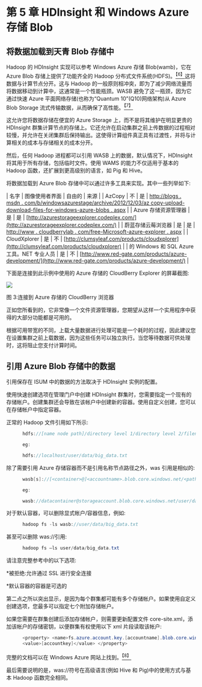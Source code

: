 # 第 5 章 HDInsight 和 Windows Azure 存储 Blob

## 将数据加载到天青 Blob 存储中

Hadoop 的 HDInsight 实现可以参考 Windows Azure 存储 Blob(wamb)，它在 Azure Blob 存储上提供了功能齐全的 Hadoop 分布式文件系统(HDFS)。[<sup>【6】</sup>](12.html#_ftn6)这将数据与计算节点分开。这与 Hadoop 的一般原则相冲突，即为了减少网络流量而将数据移动到计算中，这通常是一个性能瓶颈。WASB 避免了这一瓶颈，因为它通过快速 Azure 平面网络存储(也称为“Quantum 10”(Q10)网络架构)从 Azure Blob Storage 流式传输数据，从而确保了高性能。[<sup>【7】</sup>](12.html#_ftn7)

这允许您将数据存储在便宜的 Azure Storage 上，而不是将其维护在明显更贵的 HDInsight 群集计算节点的存储上。它还允许在启动集群之前上传数据的过程相对较慢，并允许在关闭集群后保持输出。这使得计算组件真正具有过渡性，并将与计算相关的成本与存储相关的成本分开。

然后，任何 Hadoop 进程都可以引用 WASB 上的数据，默认情况下，HDInsight 将其用于所有存储，包括临时文件。使用 WAMS 的能力不仅适用于基本的 Hadoop 函数，还扩展到更高级别的语言，如 Pig 和 Hive。

将数据加载到 Azure Blob 存储中可以通过许多工具来实现。其中一些列举如下:

| 名字 | 图像使用者界面 | 自由的 | 来源 |
| AzCopy | 不 | 是 | [http://blogs . msdn . com/b/windowsazurestage/archive/2012/12/03/az copy-upload-download-files-for-windows-azure-blobs . aspx](http://blogs.msdn.com/b/windowsazurestorage/archive/2012/12/03/azcopy-uploading-downloading-files-for-windows-azure-blobs.aspx) |
| Azure 存储资源管理器 | 是 | 是 | [http://azurestorageexplorer.codeplex.com/](http://azurestorageexplorer.codeplex.com/) |
| 蔚蓝存储云莓浏览器 | 是 | 是 | [http://www . cloudberrylab . com/free-Microsoft-azure-explorer . aspx](http://www.cloudberrylab.com/free-microsoft-azure-explorer.aspx) |
| CloudXplorer | 是 | 不 | [http://clumsyleaf.com/products/cloudxplorer](http://clumsyleaf.com/products/cloudxplorer) |
| 的 Windows 和 SQL Azure 工具。NET 专业人员 | 是 | 不 | [http://www.red-gate.com/products/azure-development/](http://www.red-gate.com/products/azure-development/) |

下面是连接到此示例中使用的 Azure 存储的 CloudBerry Explorer 的屏幕截图:

![](../Images/image003.jpg)

图 3:连接到 Azure 存储的 CloudBerry 浏览器

正如您所看到的，它非常像一个文件资源管理器，您期望从这样一个实用程序中获得的大部分功能都是可用的。

根据可用带宽的不同，上载大量数据进行处理可能是一个耗时的过程，因此建议您在设置集群之前上载数据，因为这些任务可以独立执行。当您等待数据可供处理时，这将阻止您支付计算时间。

## 引用 Azure Blob 存储中的数据

引用保存在 ISUM 中的数据的方法取决于 HDInsight 实例的配置。

使用快速创建选项在管理门户中创建 HDInsight 群集时，您需要指定一个现有的存储帐户。创建集群还会导致在该帐户中创建新的容器。使用自定义创建，您可以在存储帐户中指定容器。

正常的 Hadoop 文件引用如下所示:

```cs
      hdfs://[name node path]/directory level 1/directory level 2/filename

      eg:

      hdfs://localhost/user/data/big_data.txt

```

除了需要引用 Azure 存储容器而不是引用名称节点路径之外，was 引用是相似的:

```cs
      wasb[s]://[<container>@]<accountname>.blob.core.windows.net/<path>

      eg:

      wasb://datacontainer@storageaccount.blob.core.windows.net/user/data/big_data.txt

```

对于默认容器，可以删除显式帐户/容器信息，例如:

```cs
      hadoop fs -ls wasb://user/data/big_data.txt

```

甚至可以删除 was://引用:

```cs
      hadoop fs –ls user/data/big_data.txt

```

请注意完整参考中的以下选项:

*被拒绝:允许通过 SSL 进行安全连接

*默认容器的容器是可选的

第二点之所以突出显示，是因为每个群集都可能有多个存储帐户。如果使用自定义创建选项，您最多可以指定七个附加存储帐户。

如果您需要在群集创建后添加存储帐户，则需要更新配置文件 core-site.xml，添加该帐户的存储密钥，以便群集有权使用以下 xml 片段读取该帐户:

```cs
      <property> <name>fs.azure.account.key.[accountname].blob.core.windows.net</name>
      <value>[accountkey]</value> </property>

```

完整的文档可以在 Windows Azure 网站上找到。[<sup>【8】</sup>](12.html#_ftn8)

最后需要说明的是，was://符号在高级语言(例如 Hive 和 Pig)中的使用方式与基本 Hadoop 函数完全相同。